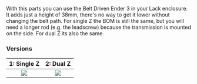 With this parts you can use the Belt Driven Ender 3 in your Lack enclosure. It adds just a height of 38mm, there's no way to get it lower without changing the belt path.
For single Z the BOM is still the same, but you will need a longer rod (e.g. the leadscrew) because the transmission is mounted on the side.
For dual Z its also the same. 

### Versions
1: Single Z        |  2: Dual Z   
:-------------------------:|:-------------------------:
![](BeltDriven_Ender3_UltraLow.png)  |  ![](BeltDriven_Ender3_UltraLow_DualZ.png) 

